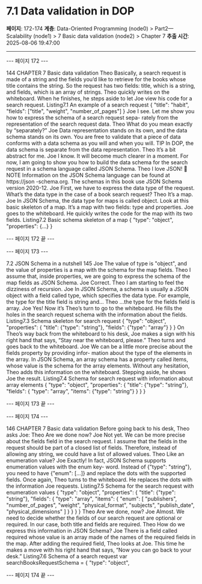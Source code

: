 # 7.1 Data validation in DOP

**페이지**: 172-174
**계층**: Data-Oriented Programming (node0) > Part2—Scalability (node1) > 7 Basic data validation (node2) > Chapter 7
**추출 시간**: 2025-08-06 19:47:00

---


--- 페이지 172 ---

144 CHAPTER 7 Basic data validation
Theo Basically, a search request is made of a string and the fields you’d like to
retrieve for the books whose title contains the string. So the request has two
fields: title, which is a string, and fields, which is an array of strings.
Theo quickly writes on the whiteboard. When he finishes, he steps aside to let Joe view his
code for a search request.
Listing7.1 An example of a search request
{
"title": "habit",
"fields": ["title", "weight", "number_of_pages"]
}
Joe I see. Let me show you how to express the schema of a search request sepa-
rately from the representation of the search request data.
Theo What do you mean exactly by “separately?”
Joe Data representation stands on its own, and the data schema stands on its own.
You are free to validate that a piece of data conforms with a data schema as you
will and when you will.
TIP In DOP, the data schema is separate from the data representation.
Theo It’s a bit abstract for me.
Joe I know. It will become much clearer in a moment. For now, I am going to show
you how to build the data schema for the search request in a schema language
called JSON Schema.
Theo I love JSON!
 NOTE Information on the JSON Schema language can be found at https://json
-schema.org. The schemas in this book use JSON Schema version 2020-12.
Joe First, we have to express the data type of the request. What’s the data type in
the case of a book search request?
Theo It’s a map.
Joe In JSON Schema, the data type for maps is called object. Look at this basic
skeleton of a map. It’s a map with two fields: type and properties.
Joe goes to the whiteboard. He quickly writes the code for the map with its two fields.
Listing7.2 Basic schema skeleton of a map
{
"type": "object",
"properties": {...}
}

--- 페이지 172 끝 ---


--- 페이지 173 ---

7.2 JSON Schema in a nutshell 145
Joe The value of type is "object", and the value of properties is a map with the
schema for the map fields.
Theo I assume that, inside properties, we are going to express the schema of the map
fields as JSON Schema.
Joe Correct.
Theo I am starting to feel the dizziness of recursion.
Joe In JSON Schema, a schema is usually a JSON object with a field called type,
which specifies the data type. For example, the type for the title field is
string and...
Theo ...the type for the fields field is array.
Joe Yes!
Now it’s Theo’s turn to go to the whiteboard. He fills the holes in the search request
schema with the information about the fields.
Listing7.3 Schema skeleton for search request
{
"type": "object",
"properties": {
"title": {"type": "string"},
"fields": {"type": "array"}
}
}
On Theo’s way back from the whiteboard to his desk, Joe makes a sign with his right hand
that says, “Stay near the whiteboard, please.” Theo turns and goes back to the whiteboard.
Joe We can be a little more precise about the fields property by providing infor-
mation about the type of the elements in the array. In JSON Schema, an array
schema has a property called items, whose value is the schema for the array
elements.
Without any hesitation, Theo adds this information on the whiteboard. Stepping aside, he
shows Joe the result.
Listing7.4 Schema for search request with information about array elements
{
"type": "object",
"properties": {
"title": {"type": "string"},
"fields": {
"type": "array",
"items": {"type": "string"}
}
}
}

--- 페이지 173 끝 ---


--- 페이지 174 ---

146 CHAPTER 7 Basic data validation
Before going back to his desk, Theo asks Joe:
Theo Are we done now?
Joe Not yet. We can be more precise about the fields field in the search request.
I assume that the fields in the request should be part of a closed list of fields.
Therefore, instead of allowing any string, we could have a list of allowed values.
Theo Like an enumeration value?
Joe Exactly! In fact, JSON Schema supports enumeration values with the enum key-
word. Instead of {"type": "string"}, you need to have {"enum": […]} and
replace the dots with the supported fields.
Once again, Theo turns to the whiteboard. He replaces the dots with the information Joe
requests.
Listing7.5 Schema for the search request with enumeration values
{
"type": "object",
"properties": {
"title": {"type": "string"},
"fields": {
"type": "array",
"items": {
"enum": [
"publishers",
"number_of_pages",
"weight",
"physical_format",
"subjects",
"publish_date",
"physical_dimensions"
]
}
}
}
}
Theo Are we done, now?
Joe Almost. We need to decide whether the fields of our search request are optional
or required. In our case, both title and fields are required.
Theo How do we express this information in JSON Schema?
Joe There is a field called required whose value is an array made of the names of
the required fields in the map.
After adding the required field, Theo looks at Joe. This time he makes a move with his
right hand that says, “Now you can go back to your desk.”
Listing7.6 Schema of a search request
var searchBooksRequestSchema = {
"type": "object",

--- 페이지 174 끝 ---
